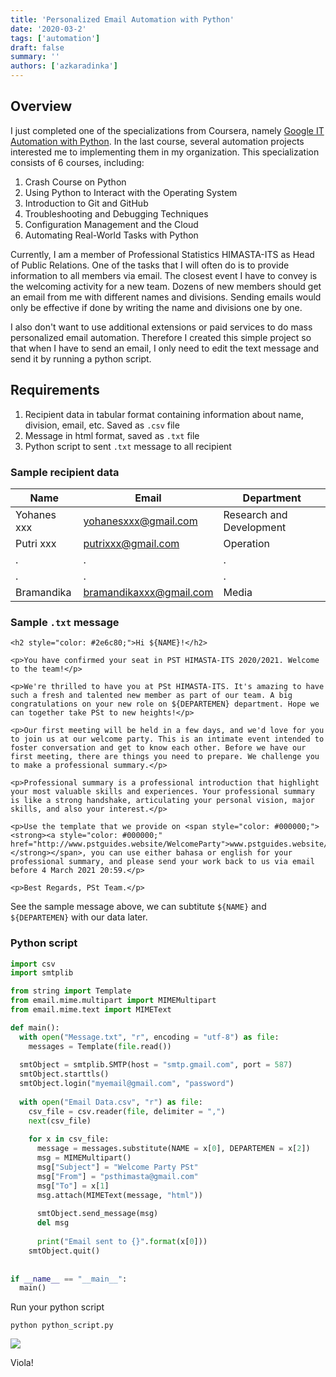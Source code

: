 ```yaml
---
title: 'Personalized Email Automation with Python'
date: '2020-03-2'
tags: ['automation']
draft: false
summary: ''
authors: ['azkaradinka']
---
```


<TOCInline toc={props.toc} asDisclosure toHeading={3} />

## Overview

I just completed one of the specializations from Coursera, namely [Google IT Automation with Python](https://www.coursera.org/professional-certificates/google-it-automation). In the last course, several automation projects interested me to implementing them in my organization. This specialization consists of 6 courses, including:
1. Crash Course on Python
2. Using Python to Interact with the Operating System
3. Introduction to Git and GitHub
4. Troubleshooting and Debugging Techniques
5. Configuration Management and the Cloud
6. Automating Real-World Tasks with Python

Currently, I am a member of Professional Statistics HIMASTA-ITS as Head of Public Relations. One of the tasks that I will often do is to provide information to all members via email. The closest event I have to convey is the welcoming activity for a new team. Dozens of new members should get an email from me with different names and divisions. Sending emails would only be effective if done by writing the name and divisions one by one.

I also don't want to use additional extensions or paid services to do mass personalized email automation. Therefore I created this simple project so that when I have to send an email, I only need to edit the text message and send it by running a python script.

## Requirements

1. Recipient data in tabular format containing information about name, division, email, etc. Saved as `.csv` file
2. Message in html format, saved as `.txt` file
3. Python script to sent `.txt` message to all recipient

### Sample recipient data

| Name                | Email                | Department         |
| ------------------- | -------------------  | ------------------- | 
| Yohanes xxx         | yohanesxxx@gmail.com | Research and Development |
| Putri xxx           | putrixxx@gmail.com   | Operation  |
| . | .| .| 
| . | .| .| 
| Bramandika | bramandikaxxx@gmail.com | Media | 




### Sample `.txt` message

```
<h2 style="color: #2e6c80;">Hi ${NAME}!</h2>

<p>You have confirmed your seat in PST HIMASTA-ITS 2020/2021. Welcome to the team!</p>

<p>We're thrilled to have you at PSt HIMASTA-ITS. It's amazing to have such a fresh and talented new member as part of our team. A big congratulations on your new role on ${DEPARTEMEN} department. Hope we can together take PSt to new heights!</p>

<p>Our first meeting will be held in a few days, and we'd love for you to join us at our welcome party. This is an intimate event intended to foster conversation and get to know each other. Before we have our first meeting, there are things you need to prepare. We challenge you to make a professional summary.</p>

<p>Professional summary is a professional introduction that highlight your most valuable skills and experiences. Your professional summary is like a strong handshake, articulating your personal vision, major skills, and also your interest.</p>

<p>Use the template that we provide on <span style="color: #000000;"><strong><a style="color: #000000;" href="http://www.pstguides.website/WelcomeParty">www.pstguides.website/WelcomeParty</a></strong></span>, you can use either bahasa or english for your professional summary, and please send your work back to us via email before 4 March 2021 20:59.</p>

<p>Best Regards, PSt Team.</p>
```

See the sample message above, we can subtitute `${NAME}` and `${DEPARTEMEN}` with our data later.

### Python script

```python
import csv
import smtplib

from string import Template
from email.mime.multipart import MIMEMultipart
from email.mime.text import MIMEText

def main():
  with open("Message.txt", "r", encoding = "utf-8") as file:
    messages = Template(file.read())
  
  smtObject = smtplib.SMTP(host = "smtp.gmail.com", port = 587)
  smtObject.starttls()
  smtObject.login("myemail@gmail.com", "password")
  
  with open("Email Data.csv", "r") as file:
    csv_file = csv.reader(file, delimiter = ",")
    next(csv_file)
    
    for x in csv_file:
      message = messages.substitute(NAME = x[0], DEPARTEMEN = x[2])
      msg = MIMEMultipart()
      msg["Subject"] = "Welcome Party PSt"
      msg["From"] = "psthimasta@gmail.com"
      msg["To"] = x[1]
      msg.attach(MIMEText(message, "html"))
      
      smtObject.send_message(msg)
      del msg
      
      print("Email sent to {}".format(x[0]))
    smtObject.quit()
    
    
if __name__ == "__main__":
  main()
```

Run your python script

```
python python_script.py
```

![](/static/gifs/pst-email-automation.gif)

Viola!